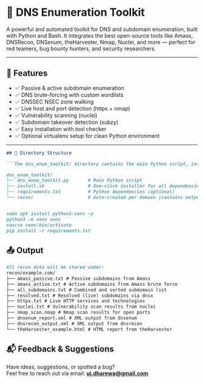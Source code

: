 # 🧰 DNS Enumeration Toolkit

A powerful and automated toolkit for DNS and subdomain enumeration, built with Python and Bash. It integrates the best open-source tools like Amass, DNSRecon, DNSenum, theHarvester, Nmap, Nuclei, and more — perfect for red teamers, bug bounty hunters, and security researchers.

---

## 🚀 Features

- ✅ Passive & active subdomain enumeration
- ✅ DNS brute-forcing with custom wordlists
- ✅ DNSSEC NSEC zone walking
- ✅ Live host and port detection (httpx + nmap)
- ✅ Vulnerability scanning (nuclei)
- ✅ Subdomain takeover detection (subzy)
- ✅ Easy installation with tool checker
- ✅ Optional virtualenv setup for clean Python environment

---

```markdown
## 📂 Directory Structure

```The dns_enum_toolkit/ directory contains the main Python script, installer, and requirements file for running DNS enumeration. The recon/ folder is automatically created per target domain to store all scan results.

dns_enum_toolkit/
├── dns_enum_toolkit.py       # Main Python script
├── install.sh                # One-click installer for all dependencies
├── requirements.txt          # Python dependencies (optional)
└── recon/                    # Auto-created per domain (contains output)


sudo apt install python3-venv -y
python3 -m venv venv
source venv/bin/activate
pip install -r requirements.txt

```
## 📤 Output
```markdown
All recon data will be stored under:
recon/example.com/
├── amass_passive.txt # Passive subdomains from Amass
├── amass_active.txt # Active subdomains from Amass brute force
├── all_subdomains.txt # Combined and sorted subdomain list
├── resolved.txt # Resolved (live) subdomains via dnsx
├── httpx.txt # Live HTTP services and technologies
├── nuclei.txt # Vulnerability scan results from nuclei
├── nmap_scan.nmap # Nmap scan results for open ports
├── dnsenum_report.xml # XML output from dnsenum
├── dnsrecon_output.xml # XML output from dnsrecon
└── theHarvester_example.html # HTML report from theHarvester

```

## 📬 Feedback & Suggestions

Have ideas, suggestions, or spotted a bug?  
Feel free to reach out via email: **uj.dharewa@gmail.com**

